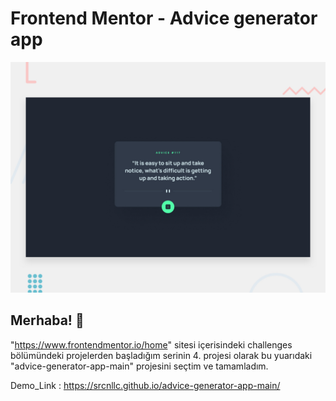 # Frontend Mentor - Advice generator app

![Design preview for the Advice generator app coding challenge](./src/ChallangerProject/design/desktop-preview.jpg)


## Merhaba! 👋
"https://www.frontendmentor.io/home" sitesi içerisindeki challenges bölümündeki projelerden başladığım serinin 4. projesi olarak bu yuarıdaki "advice-generator-app-main" projesini seçtim ve tamamladım.  
  
  Demo_Link : https://srcnllc.github.io/advice-generator-app-main/
